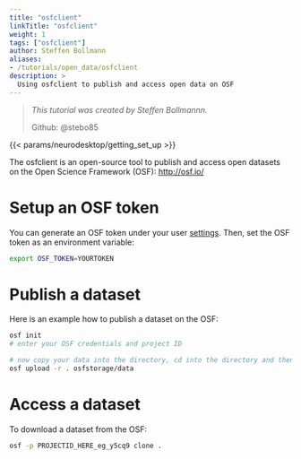 ```yaml
---
title: "osfclient"
linkTitle: "osfclient"
weight: 1
tags: ["osfclient"]
author: Steffen Bollmann
aliases:
- /tutorials/open_data/osfclient
description: >
  Using osfclient to publish and access open data on OSF
---
```


> _This tutorial was created by Steffen Bollmannn._
>
> Github: @stebo85

<!-- Following line adds a link to getting set up with Neurodesk -->
{{< params/neurodesktop/getting_set_up >}}
<!-- -->

The osfclient is an open-source tool to publish and access open datasets on the Open Science Framework (OSF): http://osf.io/

# Setup an OSF token

You can generate an OSF token under your user [settings](https://osf.io/settings/tokens). Then, set the OSF token as an environment variable:
```Bash
export OSF_TOKEN=YOURTOKEN
```

# Publish a dataset

Here is an example how to publish a dataset on the OSF:
```Bash
osf init
# enter your OSF credentials and project ID

# now copy your data into the directory, cd into the directory and then run:
osf upload -r . osfstorage/data

```

# Access a dataset

To download a dataset from the OSF:
```Bash
osf -p PROJECTID_HERE_eg_y5cq9 clone .
```

